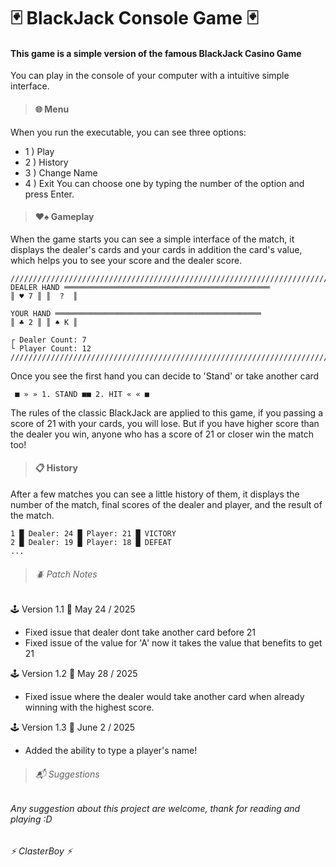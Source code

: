 # 🃏 BlackJack Console Game 🃏
#### This game is a simple version of the famous BlackJack Casino Game

You can play in the console of your computer with a intuitive simple interface.

>#### 🌐 Menu

When you run the executable, you can see three options:
* 1 ) Play
* 2 ) History
* 3 ) Change Name
* 4 ) Exit
You can choose one by typing the number of the option and press Enter.

>#### ♥️♠️ Gameplay

When the game starts you can see a simple interface of the match, it displays the dealer's cards and your cards in addition the card's value, which helps you to see your score and the dealer score.  

```
////////////////////////////////////////////////////////////////////////
DEALER HAND ══════════════════════════════════════════════
║ ♥ 7 ║ ║  ?  ║

YOUR HAND ══════════════════════════════════════════════
║ ♣ 2 ║ ║ ♠ K ║

┌ Dealer Count: 7
└ Player Count: 12
////////////////////////////////////////////////////////////////////////
```

Once you see the first hand you can decide to 'Stand' or take another card

```
 ■ » » 1. STAND ■■ 2. HIT « « ■
```

The rules of the classic BlackJack are applied to this game, if you passing a score of 21 with your cards, you will lose. But if you have higher score than the dealer you win, anyone who has a score of 21 or closer win the match too!

>#### 📋 History

After a few matches you can see a little history of them, it displays the number of the match, final scores of the dealer and player, and the result of the match.

```
1 █ Dealer: 24 █ Player: 21 █ VICTORY
2 █ Dealer: 19 █ Player: 18 █ DEFEAT
...
```

>###### 🪲 Patch Notes
🕹️ Version 1.1 📅 May 24 / 2025
- Fixed issue that dealer dont take another card before 21
- Fixed issue of the value for 'A' now it takes the value that benefits to get 21

🕹️ Version 1.2 📅 May 28 / 2025
- Fixed issue where the dealer would take another card when already winning with the highest score.

🕹️ Version 1.3 📅 June 2 / 2025
- Added the ability to type a player's name!

>###### 📬 Suggestions

###### Any suggestion about this project are welcome, thank for reading and playing :D

###### ⚡ ClasterBoy ⚡